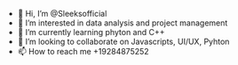 - 👋 Hi, I’m @Sleeksofficial
- 👀 I’m interested in data analysis and project management
- 🌱 I’m currently learning phyton and C++
- 💞️ I’m looking to collaborate on Javascripts, UI/UX, Pyhton
- 📫 How to reach me +19284875252

<!---
Sleeksofficial 2022
--->
